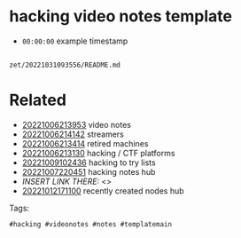 # hacking video notes template

- `00:00:00` example timestamp

```
```

` zet/20221031093556/README.md `

# Related

- [20221006213953](/zet/20221006213953/README.md) video notes
- [20221006214142](/zet/20221006214142/README.md) streamers
- [20221006213414](/zet/20221006213414/README.md) retired machines
- [20221006213130](/zet/20221006213130/README.md) hacking / CTF platforms
- [20221009102436](/zet/20221009102436/README.md) hacking to try lists
- [20221007220451](/zet/20221007220451/README.md) hacking notes hub
- *INSERT LINK THERE:* <>
- [20221012171100](/zet/20221012171100/README.md) recently created nodes hub

Tags:

    #hacking #videonotes #notes #templatemain
